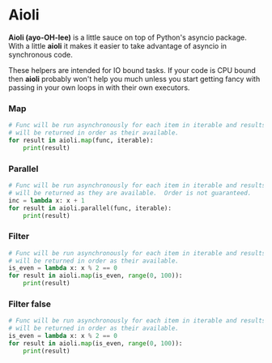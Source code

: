 # Aioli

**Aioli (ayo-OH-lee)** is a little sauce on top of Python's asyncio package.  With a
little **aioli** it makes it easier to take advantage of asyncio in synchronous code.

These helpers are intended for IO bound tasks.  If your code is CPU bound then
**aioli** probably won't help you much unless you start getting fancy with
passing in your own loops in with their own executors.

### Map
```python
# Func will be run asynchronously for each item in iterable and results
# will be returned in order as their available.
for result in aioli.map(func, iterable):
    print(result)
```

### Parallel
```python
# Func will be run asynchronously for each item in iterable and results
# will be returned as they are available.  Order is not guaranteed.
inc = lambda x: x + 1
for result in aioli.parallel(func, iterable):
    print(result)
```

### Filter
```python
# Func will be run asynchronously for each item in iterable and results
# will be returned in order as their available.
is_even = lambda x: x % 2 == 0
for result in aioli.map(is_even, range(0, 100)):
    print(result)
```

### Filter false
```python
# Func will be run asynchronously for each item in iterable and results
# will be returned in order as their available.
is_even = lambda x: x % 2 == 0
for result in aioli.map(is_even, range(0, 100)):
    print(result)
```
